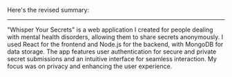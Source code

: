Here's the revised summary:

---

"Whisper Your Secrets" is a web application I created for people dealing with mental health disorders, allowing them to share secrets anonymously. I used React for the frontend and Node.js for the backend, with MongoDB for data storage. The app features user authentication for secure and private secret submissions and an intuitive interface for seamless interaction. My focus was on privacy and enhancing the user experience.
